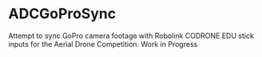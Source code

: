 # ADCGoProSync
Attempt to sync GoPro camera footage with Robolink CODRONE EDU stick inputs for the Aerial Drone Competition. Work in Progress
